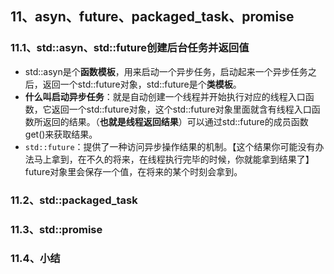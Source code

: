## 11、asyn、future、packaged_task、promise

### 11.1、std::asyn、std::future创建后台任务并返回值

+ std::asyn是个**函数模板**，用来启动一个异步任务，启动起来一个异步任务之后，返回一个std::future对象，std::future是个**类模板**。
+ **什么叫启动异步任务**：就是自动创建一个线程并开始执行对应的线程入口函数，它返回一个std::future对象，这个std::future对象里面就含有线程入口函数所返回的结果。（**也就是线程返回结果**）可以通过std::future的成员函数get()来获取结果。
+ `std::future`：提供了一种访问异步操作结果的机制。【这个结果你可能没有办法马上拿到，在不久的将来，在线程执行完毕的时候，你就能拿到结果了】future对象里会保存一个值，在将来的某个时刻会拿到。

### 11.2、std::packaged_task

### 11.3、std::promise

### 11.4、小结